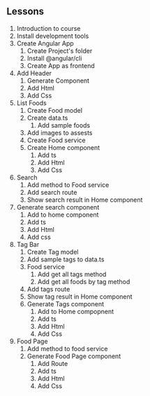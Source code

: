 ## Lessons
1. Introduction to course
2. Install development tools
3. Create Angular App
	1. Create Project's folder
	2. Install @angular/cli
	3. Create App as frontend
4. Add Header
	1. Generate Component
	2. Add Html
	3. Add Css
5. List Foods
	1. Create Food model
	2. Create data.ts
		1. Add sample foods
	3. Add images to assests
	4. Create Food service
	5. Create Home component
		1. Add ts
		2. Add Html
		3. Add Css
6. Search
	1. Add method to Food service
	2. Add search route 
	3. Show search result in Home component
  4. Generate search component
		1. Add to home component
		2. Add ts
		3. Add Html
		4. Add css
7. Tag Bar
	1. Create Tag model
	2. Add sample tags to data.ts
	3. Food service
		1. Add get all tags method
		2. Add get all foods by tag method
	4. Add tags route
	5. Show tag result in Home component
	6. Generate Tags component
		1. Add to Home compopnent
		2. Add ts
		3. Add Html
		4. Add Css
8. Food Page
	1. Add method to food service
	2. Generate Food Page component
		1. Add Route
		2. Add ts
		3. Add Html
		4. Add Css
